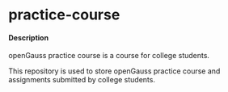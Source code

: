 # practice-course

#### Description

openGauss practice course is a course for college students.

This repository is used to store openGauss practice course and assignments submitted by college students.
